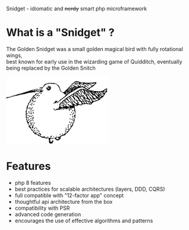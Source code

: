 Snidget - idiomatic and ~~nerdy~~ smart php microframework

# What is a "Snidget" ?

The Golden Snidget was a small golden magical bird with fully rotational wings,  
best known for early use in the wizarding game of Quidditch, eventually being replaced by the Golden Snitch

![The Golden Snidget](./docs/snidget.png)

# Features

- php 8 features
- best practices for scalable architectures (layers, DDD, CQRS)
- full compatible with "12-factor app" concept
- thoughtful api architecture from the box
- compatibility with PSR
- advanced code generation
- encourages the use of effective algorithms and patterns
